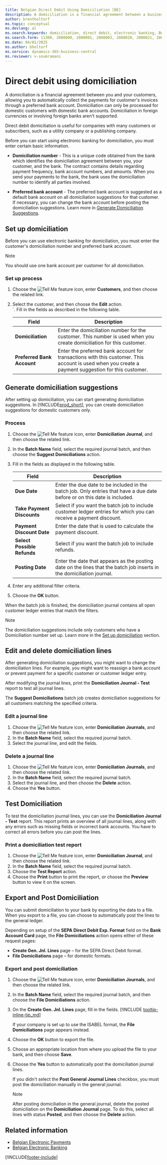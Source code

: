 ```yaml
---
title: Belgian Direct Debit Using Domiciliation [BE]
description: A domiciliation is a financial agreement between a business and its customers that facilitates the automatic collection of payments for customer invoices.
author: brentholtorf
ms.topic: conceptual
ms.devlang: al
ms.search.keywords: domiciliation, direct debit, electronic banking, Belgian version
ms.search.form: 11300, 2000000, 2000001, 2000003, 2000020, 2000021, 2000022
ms.date: 04/01/2025
ms.author: bholtorf
ms.service: dynamics-365-business-central
ms.reviewer: v-soumramani
---
```


# Direct debit using domiciliation

A domiciliation is a financial agreement between you and your customers, allowing you to automatically collect the payments for customer's invoices through a preferred bank account. Domiciliation can only be processed for domestic customers with domestic bank accounts. Domiciliation in foreign currencies or involving foreign banks aren't supported.  

Direct debit domiciliation is useful for companies with many customers or subscribers, such as a utility company or a publishing company.  

Before you can start using electronic banking for domiciliation, you must enter certain basic information.  

- **Domiciliation number** - This is a unique code obtained from the bank which identifies the domiciliation agreement between you, your customer, and the bank. The contract contains details regarding payment frequency, bank account numbers, and amounts. When you send your payments to the bank, the bank uses the domiciliation number to identify all parties involved.  

- **Preferred bank account** - The preferred bank account is suggested as a default bank account on all domiciliation suggestions for that customer. If necessary, you can change the bank account before posting the domiciliation suggestions. Learn more in [Generate Domiciliation Suggestions](/dynamics365/business-central/LocalFunctionality/Belgium/direct-debit-using-domiciliation).  

## Set up domiciliation

Before you can use electronic banking for domiciliation, you must enter the customer's domiciliation number and preferred bank account.  

> [!NOTE]  
> You should use one bank account per customer for all domiciliation.  

### Set up process

1. Choose the ![Tell Me feature](../../media/ui-search/search_small.png "Tell me what you want to do") icon, enter **Customers**, and then choose the related link.  
1. Select the customer, and then choose the **Edit** action.  
`. Fill in the fields as described in the following table.  

    |Field|Description|  
    |-----|-----------|  
    |**Domiciliation**|Enter the domiciliation number for the customer. This number is used when you create domiciliation for this customer.|  
    |**Preferred Bank Account**|Enter the preferred bank account for transactions with this customer. This account is used when you create a payment suggestion for this customer.|  

## Generate domiciliation suggestions

After setting up domiciliation, you can start generating domiciliation suggestions. In [!INCLUDE[prod_short](../../includes/prod_short.md)], you can create domiciliation suggestions for domestic customers only.  

### Process

1. Choose the ![Tell Me feature](../../media/ui-search/search_small.png "Tell me what you want to do") icon, enter **Domiciliation Journal**, and then choose the related link.  
1. In the **Batch Name** field, select the required journal batch, and then choose the **Suggest Domiciliations** action.  
1. Fill in the fields as displayed in the following table.  

    |Field|Description|  
    |---------------------------------|---------------------------------------|  
    |**Due Date**|Enter the due date to be included in the batch job. Only entries that have a due date before or on this date is included.|  
    |**Take Payment Discounts**|Select if you want the batch job to include customer ledger entries for which you can receive a payment discount.|  
    |**Payment Discount Date**|Enter the date that is used to calculate the payment discount.|  
    |**Select Possible Refunds**|Select if you want the batch job to include refunds.|  
    |**Posting Date**|Enter the date that appears as the posting date on the lines that the batch job inserts in the domiciliation journal.|  

1. Enter any additional filter criteria.  
1. Choose the **OK** button.  

When the batch job is finished, the domiciliation journal contains all open customer ledger entries that match the filters.  

> [!NOTE]  
> The domiciliation suggestions include only customers who have a Domiciliation number set up. Learn more in the [Set up domiciliation](#set-up-domiciliations) section.  

## Edit and delete domiciliation lines

After generating domiciliation suggestions, you might want to change the domiciliation lines. For example, you might want to reassign a bank account or prevent payment for a specific customer or customer ledger entry.  

After modifying the journal lines, print the **Domiciliation Journal - Test** report to test all journal lines.  

The **Suggest Domiciliations** batch job creates domiciliation suggestions for all customers matching the specified criteria.  

### Edit a journal line  

1. Choose the ![Tell Me feature](../../media/ui-search/search_small.png "Tell me what you want to do") icon, enter **Domiciliation Journals**, and then choose the related link.  
1. In the **Batch Name** field, select the required journal batch.  
1. Select the journal line, and edit the fields.  

### Delete a journal line  

1. Choose the ![Tell Me feature](../../media/ui-search/search_small.png "Tell me what you want to do") icon, enter **Domiciliation Journals**, and then choose the related link.  
1. In the **Batch Name** field, select the required journal batch.  
1. Select the journal line, and then choose the **Delete** action.  
1. Choose the **Yes** button.  

## Test Domiciliation

To test the domiciliation journal lines, you can use the **Domiciliation Journal - Test** report. This report prints an overview of all journal lines, along with any errors such as missing fields or incorrect bank accounts. You have to correct all errors before you can post the lines.  

### Print a domiciliation test report  

1. Choose the ![Tell Me feature](../../media/ui-search/search_small.png "Tell me what you want to do") icon, enter **Domiciliation Journal**, and then choose the related link.  
1. In the **Batch Name** field, select the required journal batch.  
1. Choose the **Test Report** action.  
1. Choose the **Print** button to print the report, or choose the **Preview** button to view it on the screen.  

## Export and Post Domiciliation

You can submit domiciliation to your bank by exporting the data to a file. When you export to a file, you can choose to automatically post the lines to the general ledger.  

Depending on setup of the **SEPA Direct Debit Exp. Format** field on the **Bank Account Card** page, the **File Domiciliations** action opens either of these request pages:  

- **Create Gen. Jnl. Lines** page – for the SEPA Direct Debit format.  
- **File Domiciliations** page – for domestic formats.  

### Export and post domiciliation

1. Choose the ![Tell Me feature](../../media/ui-search/search_small.png "Tell me what you want to do") icon, enter **Domiciliation Journals**, and then choose the related link.  
1. In the **Batch Name** field, select the required journal batch, and then choose the **File Domiciliations** action.  
1. On the **Create Gen. Jnl. Lines** page, fill in the fields. [!INCLUDE [tooltip-inline-tip_md](../../includes/tooltip-inline-tip_md.md)]

   If your company is set up to use the ISABEL format, the **File Domiciliations** page appears instead.
1. Choose the **OK** button to export the file.  
1. Choose an appropriate location from where you upload the file to your bank, and then choose **Save**.  
1. Choose the **Yes** button to automatically post the domiciliation journal lines.  

   If you didn't select the **Post General Journal Lines** checkbox, you must post the domiciliation manually in the general journal.  

   > [!NOTE]  
   > After posting domiciliation in the general journal, delete the posted domiciliation on the **Domiciliation Journal** page. To do this, select all lines with status **Posted**, and then choose the **Delete** action.  

## Related information

- [Belgian Electronic Payments](belgian-electronic-payments.md)  
- [Belgian Electronic Banking](belgian-electronic-banking.md)  

[!INCLUDE[footer-include](../../includes/footer-banner.md)]
